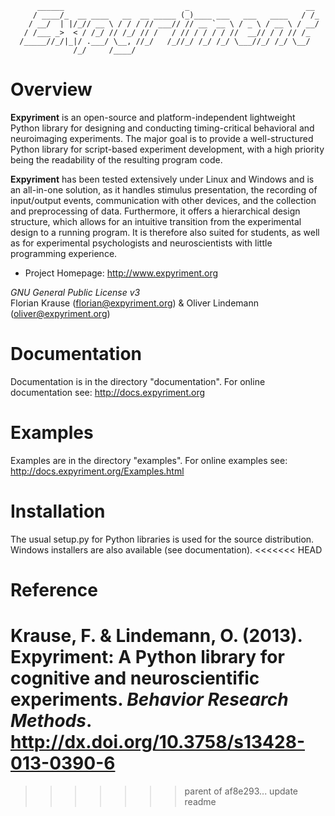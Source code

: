 ```
      ______                           _                          __ 
     / ____/_  __ ____   __  __ _____ (_)____ ___   ___   ____   / /_
    / __/  | |/_// __ \ / / / // ___// // __ `__ \ / _ \ / __ \ / __/
   / /___ _>  < / /_/ // /_/ // /   / // / / / / //  __// / / // /_  
  /_____//_/|_|/ .___/ \__, //_/   /_//_/ /_/ /_/ \___//_/ /_/ \__/  
              /_/     /____/                                         
```

Overview
========
**Expyriment** is an open-source and platform-independent lightweight Python
library for designing and conducting timing-critical behavioral and
neuroimaging experiments. The major goal is to provide a well-structured
Python library for script-based experiment development, with a high priority
being the readability of the resulting program code.

**Expyriment** has been tested extensively under Linux and Windows and is an
all-in-one solution, as it handles stimulus presentation, the recording of
input/output events, communication with other devices, and the collection and
preprocessing of data. Furthermore, it offers a hierarchical design structure,
which allows for an intuitive transition from the experimental design to a
running program. It is therefore also suited for students, as well as for
experimental psychologists and neuroscientists with little programming
experience.

- Project Homepage: http://www.expyriment.org

*GNU General Public License v3*  
Florian Krause (florian@expyriment.org) & Oliver Lindemann (oliver@expyriment.org)

Documentation
=============
Documentation is in the directory "documentation".
For online documentation see: 
http://docs.expyriment.org

Examples
========
Examples are in the directory "examples".
For online examples see: 
http://docs.expyriment.org/Examples.html

Installation
============
The usual setup.py for Python libraries is used for the source distribution.
Windows installers are also available (see documentation).
<<<<<<< HEAD

Reference
=========
Krause, F. & Lindemann, O. (2013). Expyriment: A Python library for cognitive and neuroscientific experiments. *Behavior Research Methods*. http://dx.doi.org/10.3758/s13428-013-0390-6
=======
>>>>>>> parent of af8e293... update readme
